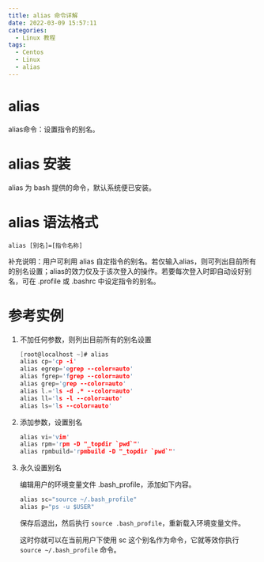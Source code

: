 ```yaml
---
title: alias 命令详解
date: 2022-03-09 15:57:11
categories:
  - Linux 教程
tags:
  - Centos
  - Linux
  - alias
---
```




#	alias

alias命令：设置指令的别名。

<!--more-->



#	alias 安装

alias 为 bash 提供的命令，默认系统便已安装。



#	alias 语法格式

```
alias [别名]=[指令名称]
```

补充说明：用户可利用 alias 自定指令的别名。若仅输入alias，则可列出目前所有的别名设置；alias的效力仅及于该次登入的操作。若要每次登入时即自动设好别名，可在 .profile 或 .bashrc 中设定指令的别名。



#	参考实例

1. 不加任何参数，则列出目前所有的别名设置

   ```c
   [root@localhost ~]# alias 
   alias cp='cp -i'
   alias egrep='egrep --color=auto'
   alias fgrep='fgrep --color=auto'
   alias grep='grep --color=auto'
   alias l.='ls -d .* --color=auto'
   alias ll='ls -l --color=auto'
   alias ls='ls --color=auto'
   ```

2. 添加参数，设置别名

   ```c
   alias vi='vim'
   alias rpm='rpm -D "_topdir `pwd`"'
   alias rpmbuild='rpmbuild -D "_topdir `pwd`"'
   ```

3. 永久设置别名

   编辑用户的环境变量文件 .bash_profile，添加如下内容。

   ```c
   alias sc="source ~/.bash_profile"
   alias p="ps -u $USER"
   ```

   保存后退出，然后执行 `source .bash_profile`，重新载入环境变量文件。

   这时你就可以在当前用户下使用 sc 这个别名作为命令，它就等效你执行 `source ~/.bash_profile` 命令。
